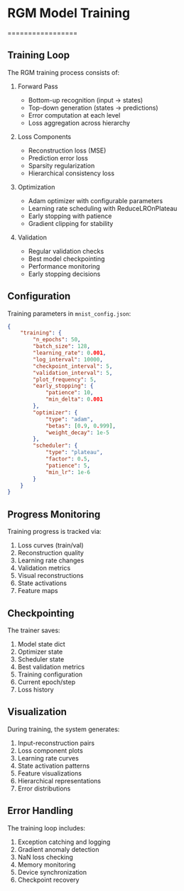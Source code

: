 # RGM Model Training
=================

## Training Loop

The RGM training process consists of:

1. Forward Pass
   - Bottom-up recognition (input → states)
   - Top-down generation (states → predictions)
   - Error computation at each level
   - Loss aggregation across hierarchy

2. Loss Components
   - Reconstruction loss (MSE)
   - Prediction error loss
   - Sparsity regularization
   - Hierarchical consistency loss

3. Optimization
   - Adam optimizer with configurable parameters
   - Learning rate scheduling with ReduceLROnPlateau
   - Early stopping with patience
   - Gradient clipping for stability

4. Validation
   - Regular validation checks
   - Best model checkpointing
   - Performance monitoring
   - Early stopping decisions

## Configuration

Training parameters in `mnist_config.json`:
```json
{
    "training": {
        "n_epochs": 50,
        "batch_size": 128,
        "learning_rate": 0.001,
        "log_interval": 10000,
        "checkpoint_interval": 5,
        "validation_interval": 5,
        "plot_frequency": 5,
        "early_stopping": {
            "patience": 10,
            "min_delta": 0.001
        },
        "optimizer": {
            "type": "adam",
            "betas": [0.9, 0.999],
            "weight_decay": 1e-5
        },
        "scheduler": {
            "type": "plateau",
            "factor": 0.5,
            "patience": 5,
            "min_lr": 1e-6
        }
    }
}
```

## Progress Monitoring

Training progress is tracked via:
1. Loss curves (train/val)
2. Reconstruction quality
3. Learning rate changes
4. Validation metrics
5. Visual reconstructions
6. State activations
7. Feature maps

## Checkpointing

The trainer saves:
1. Model state dict
2. Optimizer state
3. Scheduler state
4. Best validation metrics
5. Training configuration
6. Current epoch/step
7. Loss history

## Visualization

During training, the system generates:
1. Input-reconstruction pairs
2. Loss component plots
3. Learning rate curves
4. State activation patterns
5. Feature visualizations
6. Hierarchical representations
7. Error distributions

## Error Handling

The training loop includes:
1. Exception catching and logging
2. Gradient anomaly detection
3. NaN loss checking
4. Memory monitoring
5. Device synchronization
6. Checkpoint recovery 